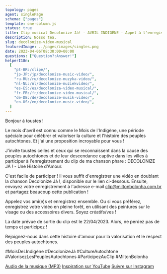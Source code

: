 ```yaml
---
topology: pages
agent: singlePage
schema: ["pages"]
template: one-column.js
status: true
title: Clip musical Decolonize Já! - AVRIL INDIGÈNE - Appel à l'enregistrement vidéo
description: Nosso tea.
slug: decolonize-video-musical
featuredImage: ../pages/images/singles.png
date: 2023-04-06T08:30:00+00:00
questions: ["Question?:Answer!"]
helperI18n:
  [
    "pt-BR:/clipe/",
    "jp-JP:/jp/decolonize-music-video/",
    "ru-RU:/ru/decolonize-muzyka-video/",
    "nl-NL:/nl/decolonize-muziekvideo/",
    "es-ES:/es/decoloniza-video-musical/",
    "fr-FR:/fr/decolonize-video-musical/",
    "de-DE:/de/decolonize-musik-video/",
    "en-US:/en/decolonize-music-video/",
  ]
---
```


Bonjour à toustes !

Le mois d'avril est connu comme le Mois de l'Indigène, une période spéciale pour célébrer et valoriser la culture et l'histoire des peuples autochtones. Et j'ai une proposition incroyable pour vous !

J'invite toustes celles et ceux qui se reconnaissent dans la cause des peuples autochtones et de leur descendance captive dans les villes à participer à l'enregistrement du clip de ma chanson phare : DECOLONIZE JÁ ! - Une Histoire d'Amour.

C'est facile de participer ! Il vous suffit d'enregistrer une vidéo en doublant la chanson Decolonize Já !, disponible sur le lien ci-dessous. Ensuite, envoyez votre enregistrement à l'adresse e-mail clip@miltonbolonha.com.br et partagez beaucoup cette publication !

Appelez vos ami(e)s et enregistrez ensemble. Ou si vous préférez, enregistrez votre vidéo en pleine forêt, en utilisant des peintures sur le visage ou des accessoires divers. Soyez créatifs/ves !

La date prévue de sortie du clip est le 22/04/2023. Alors, ne perdez pas de temps et participez !

Rejoignez-nous dans cette histoire d'amour pour la valorisation et le respect des peuples autochtones.

#MoisDeLIndigène #DecolonizeJá #CultureAutochtone #ValorisezLesPeuplesAutochtones #ParticipezAuClip #MiltonBolonha

[Audio de la musique (MP3)](https://miltonbolonha.com.br/decolonize-ja.mp3)
[Inspiration sur YouTube](https://www.youtube.com/watch?v=2oPCV6kCNE0)
[Suivre sur Instagram](https://instagram.com/miltonbolonha_)
